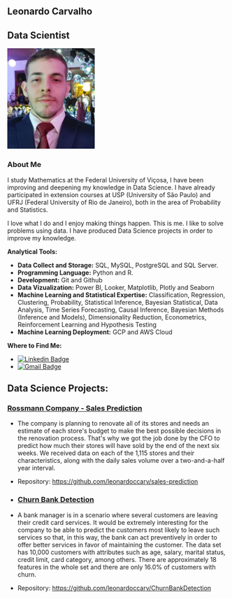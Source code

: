 
## Leonardo Carvalho 

## Data Scientist

<p align='center'>
<div class="cat">
    <img src="picture.jpeg" width=200px/>
</div>
</p>

### About Me
I study Mathematics at the Federal University of Viçosa, I have been improving and deepening my knowledge in Data Science. I have already participated in extension courses at USP (University of São Paulo) and UFRJ (Federal University of Rio de Janeiro), both in the area of Probability and Statistics.

I love what I do and I enjoy making things happen. This is me. I like to solve problems using data. I have produced Data Science projects in order to improve my knowledge.


**Analytical Tools:**

* **Data Collect and Storage:** SQL, MySQL, PostgreSQL and SQL Server.
* **Programming Language:** Python and R.
* **Development:** Git and Github
* **Data Vizualization:** Power BI, Looker, Matplotlib, Plotly and Seaborn
* **Machine Learning and Statistical Expertise:** Classification, Regression, Clustering, Probability, Statistical Inference, Bayesian Statistical, Data Analysis, Time Series Forecasting, Causal Inference, Bayesian Methods (Inference and Models), Dimensionality Reduction, Econometrics, Reinforcement Learning and Hypothesis Testing
* **Machine Learning Deployment:** GCP and AWS Cloud
    
**Where to Find Me:**

* [![Linkedin Badge](https://img.shields.io/badge/-Linkedin-blue?style=flat-square&logo=Linkedin&logoColor=white&link=https://www.linkedin.com/in/leonardo-carvalho-a05408201/)](https://www.linkedin.com/in/leonardo-carvalho-a05408201/)
* [![Gmail Badge](https://img.shields.io/badge/-leofacebook17@gmail.com-c14438?style=flat-square&logo=Gmail&logoColor=white&link=mailto:leofacebook17@gmail.com)](mailto:leofacebook17@gmail.com)




## Data Science Projects:

### [Rossmann Company - Sales Prediction](https://github.com/leonardoccarv/sales-prediction)
  * The company is planning to renovate all of its stores and needs an estimate of each store's budget to make the best possible decisions in the renovation process. That's why we got the job done by the CFO to predict how much their stores will have sold by the end of the next six weeks. We received data on each of the 1,115 stores and their characteristics, along with the daily sales volume over a two-and-a-half year interval.
  * Repository: https://github.com/leonardoccarv/sales-prediction
  
  * ### [Churn Bank Detection](https://github.com/leonardoccarv/ChurnBankDetection)
  * A bank manager is in a scenario where several customers are leaving their credit card services. It would be extremely interesting for the company to be able to predict the customers most likely to leave such services so that, in this way, the bank can act preventively in order to offer better services in favor of maintaining the customer. The data set has 10,000 customers with attributes such as age, salary, marital status, credit limit, card category, among others. There are approximately 18 features in the whole set and there are only 16.0% of customers with churn.
  * Repository: https://github.com/leonardoccarv/ChurnBankDetection
